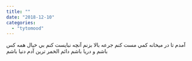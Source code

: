 ```yaml
---
title: ""
date: "2018-12-10"
categories: 
  - "tytomood"
---
```


ﺁﻣﺪﻡ ﺗﺎ ﺩﺭ ﻣﻴﺨﺎﻧﻪ ﮐﻤﻲ ﻣﺴﺖ ﮐﻨﻢ ﺟﺮﻋﻪ ﺑﺎﻻ ﺑﺰﻧﻢ ﺁﻧﭽﻪ ﻧﺒﺎﻳﺴﺖ ﮐﻨﻢ ﺑﻲ ﺧﻴﺎﻝ ﻫﻤﻪ ﮐﺲ ﺑﺎﺷﻢ ﻭ ﺩﺭﻳﺎ ﺑﺎﺷﻢ ﺩﺍﺋﻢ ﺍﻟﺨﻤﺮ ﺗﺮﻳﻦ ﺁﺩﻡ ﺩﻧﻴﺎ ﺑﺎﺷﻢ
